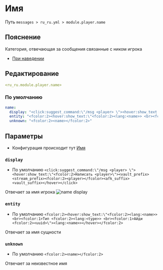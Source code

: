# Имя
Путь `messages > ru_ru.yml > module.player.name`

## Пояснение
Категория, отвечающая за сообщения связанные с ником игрока
- [При наведении](/ru/messages/ru_ru/module/player/name/hover/)

## Редактирование
```yaml
<ru_ru.module.player.name>
```

### По умолчанию
```yaml
name:
  display: "<click:suggest_command:\"/msg <player> \"><hover:show_text:\"<fcolor:2>Написать <player>\"><vault_prefix><stream_prefix><fcolor:2><player></fcolor><afk_suffix><vault_suffix></hover></click>"
  entity: "<fcolor:2><hover:show_text:\"<fcolor:2><lang:<name>> <br><fcolor:1>Тип <fcolor:2><lang:<type>> <br><fcolor:1>Айди <fcolor:2><uuid>\"><lang:<name>></hover></fcolor:2>"
  unknown: "<fcolor:2><name></fcolor:2>"
```

## Параметры

- Конфигурация происходит тут [Имя](/ru/config/module/player/name/)

### `display`
- По умолчанию `<click:suggest_command:\"/msg <player> \"><hover:show_text:\"<fcolor:2>Написать <player>\"><vault_prefix><stream_prefix><fcolor:2><player></fcolor><afk_suffix><vault_suffix></hover></click>`

Отвечает за имя игрока
![name display](/namedisplay.png)

### `entity`
- По умолчанию `<fcolor:2><hover:show_text:\"<fcolor:2><lang:<name>> <br><fcolor:1>Тип <fcolor:2><lang:<type>> <br><fcolor:1>Айди <fcolor:2><uuid>\"><lang:<name>></hover></fcolor:2>`

Отвечает за имя сущности

### `unknown`
- По умолчанию `<fcolor:2><name></fcolor:2>`

Отвечает за неизвестное имя

